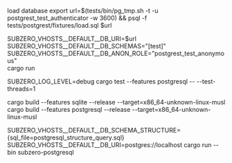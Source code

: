 load database
export url=$(tests/bin/pg_tmp.sh -t -u postgrest_test_authenticator -w 3600) && psql -f tests/postgrest/fixtures/load.sql $url


SUBZERO_VHOSTS__DEFAULT__DB_URI=$url \
SUBZERO_VHOSTS__DEFAULT__DB_SCHEMAS="[test]" \
SUBZERO_VHOSTS__DEFAULT__DB_ANON_ROLE="postgrest_test_anonymous" \
cargo run

SUBZERO_LOG_LEVEL=debug cargo test --features postgresql -- --test-threads=1

cargo build --features sqlite --release --target=x86_64-unknown-linux-musl
cargo build --features postgresql --release --target=x86_64-unknown-linux-musl

SUBZERO_VHOSTS__DEFAULT__DB_SCHEMA_STRUCTURE={sql_file=postgresql_structure_query.sql} SUBZERO_VHOSTS__DEFAULT__DB_URI=postgres://localhost cargo run --bin subzero-postgresql